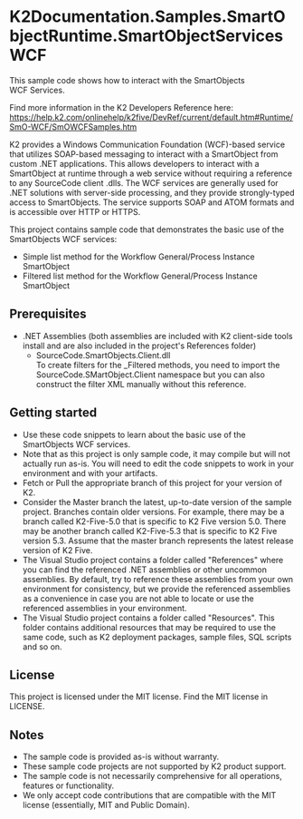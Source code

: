 # K2Documentation.Samples.SmartObjectRuntime.SmartObjectServicesWCF
This sample code shows how to interact with the SmartObjects WCF Services.

Find more information in the K2 Developers Reference here:
https://help.k2.com/onlinehelp/k2five/DevRef/current/default.htm#Runtime/SmO-WCF/SmOWCFSamples.htm

K2 provides a Windows Communication Foundation (WCF)-based service that utilizes SOAP-based messaging to interact with a SmartObject from custom .NET applications.  This allows developers to interact with a SmartObject at runtime through a web service without requiring a reference to any SourceCode client .dlls.
The WCF services are generally used for .NET solutions with server-side processing, and they provide strongly-typed access to SmartObjects. The service supports SOAP and ATOM formats and is accessible over HTTP or HTTPS.

This project contains sample code that demonstrates the basic use of the SmartObjects WCF services:
* Simple list method for the Workflow General/Process Instance SmartObject
* Filtered list method for the Workflow General/Process Instance SmartObject

## Prerequisites
* .NET Assemblies (both assemblies are included with K2 client-side tools install and are also included in the project's References folder)
  * SourceCode.SmartObjects.Client.dll  
  To create filters for the _Filtered methods, you need to import the SourceCode.SMartObject.Client namespace but you can also construct the filter XML manually without this reference.

## Getting started
* Use these code snippets to learn about the basic use of the SmartObjects WCF services.
* Note that as this project is only sample code, it may compile but will not actually run as-is. You will need to edit the code snippets to work in your environment and with your artifacts.
* Fetch or Pull the appropriate branch of this project for your version of K2.
* Consider the Master branch the latest, up-to-date version of the sample project. Branches contain older versions. For example, there may be a branch called K2-Five-5.0 that is specific to K2 Five version 5.0. There may be another branch called K2-Five-5.3 that is specific to K2 Five version 5.3. Assume that the master branch represents the latest release version of K2 Five.
* The Visual Studio project contains a folder called "References" where you can find the referenced .NET assemblies or other uncommon assemblies. By default, try to reference these assemblies from your own environment for consistency, but we provide the referenced assemblies as a convenience in case you are not able to locate or use the referenced assemblies in your environment.
* The Visual Studio project contains a folder called "Resources". This folder contains additional resources that may be required to use the same code, such as K2 deployment packages, sample files, SQL scripts and so on.
   
## License
This project is licensed under the MIT license. Find the MIT license in LICENSE.

## Notes
* The sample code is provided as-is without warranty.
* These sample code projects are not supported by K2 product support.
* The sample code is not necessarily comprehensive for all operations, features or functionality.
* We only accept code contributions that are compatible with the MIT license (essentially, MIT and Public Domain).
